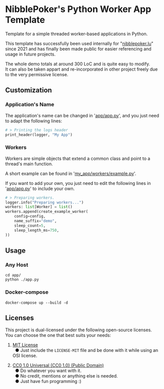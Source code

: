 # NibblePoker's Python Worker App Template
Template for a simple threaded worker-based applications in Python.

This template has successfully been used internally for "[nibblepoker.lu](https://nibblepoker.lu)" since 2021
and has finally been made public for easier referencing and usage in future projects.

The whole demo totals at around 300 LoC and is quite easy to modify.<br>
It can also be taken appart and re-incorporated in other project freely due to the very permissive license.


## Customization

### Application's Name
The application's name can be changed in '[app/app.py](app/app.py)', and you just need to adapt the following lines:
```python
# > Printing the logs header
print_header(logger, "My App")
```

### Workers
Workers are simple objects that extend a common class and point to a thread's main function.

A short example can be found in '[my_app/workers/example.py](my_app/workers/example.py)'.

If you want to add your own, you just need to edit the following lines in '[app/app.py](app/app.py)' to include your own.
```python
# > Preparing workers.
logger.info("Preparing workers...")
workers: list[Worker] = list()
workers.append(create_example_worker(
    config=config,
    name_suffix="demo",
    sleep_count=5,
    sleep_length_ms=750,
))
```


## Usage

### Any Host
```shell
cd app/
python ./app.py
```

### Docker-compose
```shell
docker-compose up --build -d
```


## Licenses
This project is dual-licensed under the following open-source licenses.<br>
You can choose the one that best suits your needs:
1. [MIT License](LICENSE-MIT)<br>
   &nbsp;&nbsp;● Just include the `LICENSE-MIT` file and be done with it while using an OSI license.

2. [CC0 1.0 Universal (CC0 1.0) (Public Domain)](LICENSE-CC0)<br>
   &nbsp;&nbsp;● Do whatever you want with it.<br>
   &nbsp;&nbsp;● No credit, mentions or anything else is needed.<br>
   &nbsp;&nbsp;● Just have fun programming :)
